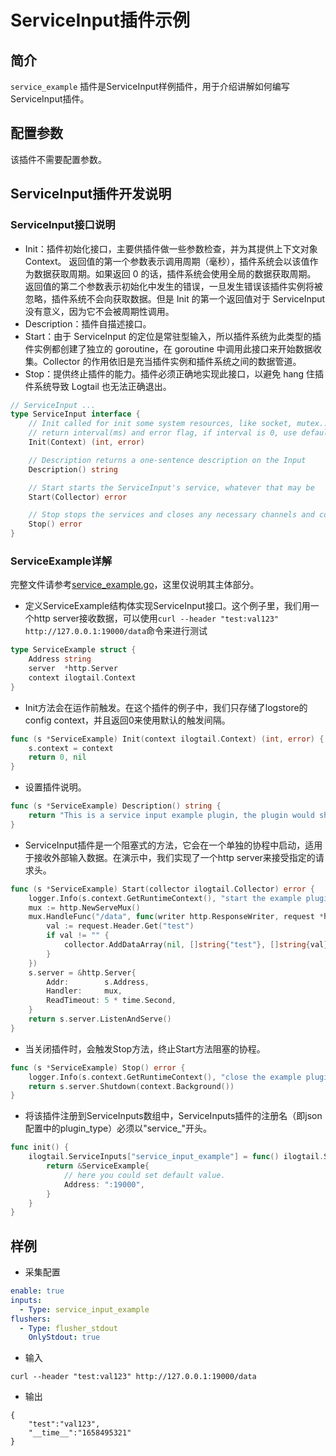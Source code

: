 # ServiceInput插件示例

## 简介
`service_example` 插件是ServiceInput样例插件，用于介绍讲解如何编写ServiceInput插件。

## 配置参数
该插件不需要配置参数。

## ServiceInput插件开发说明
### ServiceInput接口说明
* Init：插件初始化接口，主要供插件做一些参数检查，并为其提供上下文对象 Context。 返回值的第一个参数表示调用周期（毫秒），插件系统会以该值作为数据获取周期。如果返回 0 的话，插件系统会使用全局的数据获取周期。 返回值的第二个参数表示初始化中发生的错误，一旦发生错误该插件实例将被忽略，插件系统不会向获取数据。但是 Init 的第一个返回值对于 ServiceInput 没有意义，因为它不会被周期性调用。
* Description：插件自描述接口。
* Start：由于 ServiceInput 的定位是常驻型输入，所以插件系统为此类型的插件实例都创建了独立的 goroutine，在 goroutine 中调用此接口来开始数据收集。Collector 的作用依旧是充当插件实例和插件系统之间的数据管道。
* Stop：提供终止插件的能力。插件必须正确地实现此接口，以避免 hang 住插件系统导致 Logtail 也无法正确退出。

```go
// ServiceInput ...
type ServiceInput interface {
	// Init called for init some system resources, like socket, mutex...
	// return interval(ms) and error flag, if interval is 0, use default interval
	Init(Context) (int, error)

	// Description returns a one-sentence description on the Input
	Description() string

	// Start starts the ServiceInput's service, whatever that may be
	Start(Collector) error

	// Stop stops the services and closes any necessary channels and connections
	Stop() error
}
```

### ServiceExample详解

完整文件请参考[service_example.go](https://github.com/alibaba/ilogtail/blob/main/plugins/input/example/service_example.go)，这里仅说明其主体部分。
* 定义ServiceExample结构体实现ServiceInput接口。这个例子里，我们用一个http server接收数据，可以使用`curl --header "test:val123" http://127.0.0.1:19000/data`命令来进行测试
```go
type ServiceExample struct {
	Address string
	server  *http.Server
	context ilogtail.Context
}
```

* Init方法会在运作前触发。在这个插件的例子中，我们只存储了logstore的config context，并且返回0来使用默认的触发间隔。

  
```go
func (s *ServiceExample) Init(context ilogtail.Context) (int, error) {
	s.context = context
	return 0, nil
}
```

* 设置插件说明。

```go
func (s *ServiceExample) Description() string {
	return "This is a service input example plugin, the plugin would show how to write a simple service input plugin."
}
```

* ServiceInput插件是一个阻塞式的方法，它会在一个单独的协程中启动，适用于接收外部输入数据。在演示中，我们实现了一个http server来接受指定的请求头。

```go
func (s *ServiceExample) Start(collector ilogtail.Collector) error {
	logger.Info(s.context.GetRuntimeContext(), "start the example plugin")
	mux := http.NewServeMux()
	mux.HandleFunc("/data", func(writer http.ResponseWriter, request *http.Request) {
		val := request.Header.Get("test")
		if val != "" {
			collector.AddDataArray(nil, []string{"test"}, []string{val})
		}
	})
	s.server = &http.Server{
		Addr:        s.Address,
		Handler:     mux,
		ReadTimeout: 5 * time.Second,
	}
	return s.server.ListenAndServe()
}
```

* 当关闭插件时，会触发Stop方法，终止Start方法阻塞的协程。

```go
func (s *ServiceExample) Stop() error {
	logger.Info(s.context.GetRuntimeContext(), "close the example plugin")
	return s.server.Shutdown(context.Background())
}
```

* 将该插件注册到ServiceInputs数组中，ServiceInputs插件的注册名（即json配置中的plugin_type）必须以"service_"开头。

```go
func init() {
	ilogtail.ServiceInputs["service_input_example"] = func() ilogtail.ServiceInput {
		return &ServiceExample{
			// here you could set default value.
			Address: ":19000",
		}
	}
}
```

## 样例

* 采集配置
```yaml
enable: true
inputs:
  - Type: service_input_example
flushers:
  - Type: flusher_stdout
    OnlyStdout: true  
```

* 输入
```
curl --header "test:val123" http://127.0.0.1:19000/data
```

* 输出
```
{
	"test":"val123",
	"__time__":"1658495321"
}
```